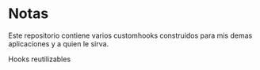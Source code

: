 # Notas

Este repositorio contiene varios customhooks construidos para mis demas aplicaciones y a quien le sirva.


Hooks reutilizables